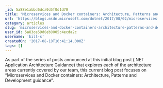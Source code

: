 ```yaml
---
_id: 5a88e1abbd6dca0d5f0d1d70
title: "Microservices and Docker containers: Architecture, Patterns and Development guidance"
url: 'https://blogs.msdn.microsoft.com/dotnet/2017/08/02/microservices-and-docker-containers-architecture-patterns-and-development-guidance/'
category: articles
slug: 'microservices-and-docker-containers-architecture-patterns-and-development-guidance'
user_id: 5a83ce59d6eb0005c4ecda2c
username: 'bill-s'
createdOn: '2017-08-10T10:41:14.000Z'
tags: []
---
```


As part of the series of posts announced at this initial blog post (.NET Application Architecture Guidance) that explores each of the architecture areas currently covered by our team, this current blog post focuses on “Microservices and Docker containers: Architecture, Patterns and Development guidance”.

